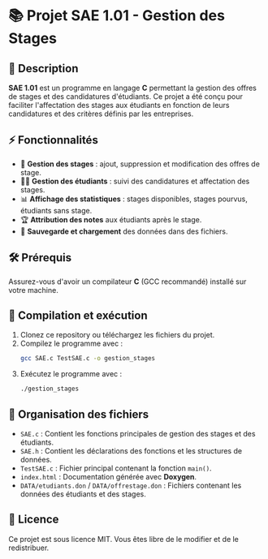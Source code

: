 # 📚 Projet SAE 1.01 - Gestion des Stages

## 📜 Description

**SAE 1.01** est un programme en langage **C** permettant la gestion des offres de stages et des candidatures d'étudiants. Ce projet a été conçu pour faciliter l'affectation des stages aux étudiants en fonction de leurs candidatures et des critères définis par les entreprises.

## ⚡ Fonctionnalités

- 📌 **Gestion des stages** : ajout, suppression et modification des offres de stage.
- 👩‍🎓 **Gestion des étudiants** : suivi des candidatures et affectation des stages.
- 📊 **Affichage des statistiques** : stages disponibles, stages pourvus, étudiants sans stage.
- 🏆 **Attribution des notes** aux étudiants après le stage.
- 💾 **Sauvegarde et chargement** des données dans des fichiers.

## 🛠️ Prérequis

Assurez-vous d'avoir un compilateur **C** (GCC recommandé) installé sur votre machine.

## 🚀 Compilation et exécution

1. Clonez ce repository ou téléchargez les fichiers du projet.
2. Compilez le programme avec :
   ```sh
   gcc SAE.c TestSAE.c -o gestion_stages
   ```
3. Exécutez le programme avec :
   ```sh
   ./gestion_stages
   ```

## 📂 Organisation des fichiers

- `SAE.c` : Contient les fonctions principales de gestion des stages et des étudiants.
- `SAE.h` : Contient les déclarations des fonctions et les structures de données.
- `TestSAE.c` : Fichier principal contenant la fonction `main()`.
- `index.html` : Documentation générée avec **Doxygen**.
- `DATA/etudiants.don` / `DATA/offrestage.don` : Fichiers contenant les données des étudiants et des stages.

## 📜 Licence

Ce projet est sous licence MIT. Vous êtes libre de le modifier et de le redistribuer.
